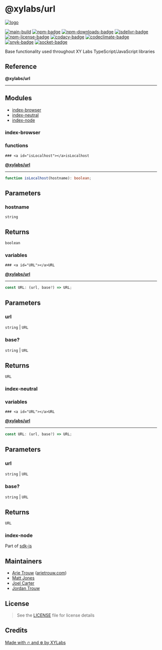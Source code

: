 # @xylabs/url

[![logo][]](https://xylabs.com)

[![main-build][]][main-build-link]
[![npm-badge][]][npm-link]
[![npm-downloads-badge][]][npm-link]
[![jsdelivr-badge][]][jsdelivr-link]
[![npm-license-badge][]](LICENSE)
[![codacy-badge][]][codacy-link]
[![codeclimate-badge][]][codeclimate-link]
[![snyk-badge][]][snyk-link]
[![socket-badge][]][socket-link]


Base functionality used throughout XY Labs TypeScript/JavaScript libraries

## Reference

**@xylabs/url**

***

## Modules

- [index-browser](#index-browser/README)
- [index-neutral](#index-neutral/README)
- [index-node](#index-node/README)

### index-browser

  ### functions

    ### <a id="isLocalhost"></a>isLocalhost

[**@xylabs/url**](#../../README)

***

```ts
function isLocalhost(hostname): boolean;
```

## Parameters

### hostname

`string`

## Returns

`boolean`

  ### variables

    ### <a id="URL"></a>URL

[**@xylabs/url**](#../../README)

***

```ts
const URL: (url, base?) => URL;
```

## Parameters

### url

`string` | `URL`

### base?

`string` | `URL`

## Returns

`URL`

### index-neutral

  ### variables

    ### <a id="URL"></a>URL

[**@xylabs/url**](#../../README)

***

```ts
const URL: (url, base?) => URL;
```

## Parameters

### url

`string` | `URL`

### base?

`string` | `URL`

## Returns

`URL`

### index-node


Part of [sdk-js](https://www.npmjs.com/package/@xyo-network/sdk-js)

## Maintainers

-   [Arie Trouw](https://github.com/arietrouw) ([arietrouw.com](https://arietrouw.com))
-   [Matt Jones](https://github.com/jonesmac)
-   [Joel Carter](https://github.com/JoelBCarter)
-   [Jordan Trouw](https://github.com/jordantrouw)

## License

> See the [LICENSE](LICENSE) file for license details

## Credits

[Made with 🔥 and ❄️ by XYLabs](https://xylabs.com)

[logo]: https://cdn.xy.company/img/brand/XYPersistentCompany_Logo_Icon_Colored.svg

[main-build]: https://github.com/xylabs/sdk-js/actions/workflows/build.yml/badge.svg
[main-build-link]: https://github.com/xylabs/sdk-js/actions/workflows/build.yml
[npm-badge]: https://img.shields.io/npm/v/@xylabs/url.svg
[npm-link]: https://www.npmjs.com/package/@xylabs/url
[codacy-badge]: https://app.codacy.com/project/badge/Grade/c8e15e14f37741c18cfb47ac7245c698
[codacy-link]: https://www.codacy.com/gh/xylabs/sdk-js/dashboard?utm_source=github.com&utm_medium=referral&utm_content=xylabs/sdk-js&utm_campaign=Badge_Grade
[codeclimate-badge]: https://api.codeclimate.com/v1/badges/c5eb068f806f0b047ea7/maintainability
[codeclimate-link]: https://codeclimate.com/github/xylabs/sdk-js/maintainability
[snyk-badge]: https://snyk.io/test/github/xylabs/sdk-js/badge.svg?targetFile=package.json
[snyk-link]: https://snyk.io/test/github/xylabs/sdk-js?targetFile=package.json

[npm-downloads-badge]: https://img.shields.io/npm/dw/@xylabs/url
[npm-license-badge]: https://img.shields.io/npm/l/@xylabs/url

[jsdelivr-badge]: https://data.jsdelivr.com/v1/package/npm/@xylabs/url/badge
[jsdelivr-link]: https://www.jsdelivr.com/package/npm/@xylabs/url

[socket-badge]: https://socket.dev/api/badge/npm/package/@xylabs/url
[socket-link]: https://socket.dev/npm/package/@xylabs/url